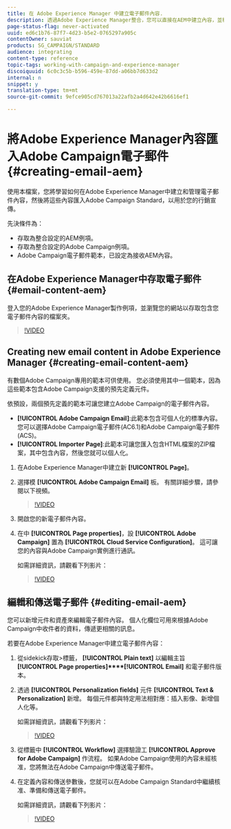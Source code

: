 ```yaml
---
title: 在 Adobe Experience Manager 中建立電子郵件內容.
description: 透過Adobe Experience Manager整合，您可以直接在AEM中建立內容，並稍後在Adobe Campaign中使用。
page-status-flag: never-activated
uuid: ed6c1b76-87f7-4d23-b5e2-0765297a905c
contentOwner: sauviat
products: SG_CAMPAIGN/STANDARD
audience: integrating
content-type: reference
topic-tags: working-with-campaign-and-experience-manager
discoiquuid: 6c0c3c5b-b596-459e-87dd-a06bb7d633d2
internal: n
snippet: y
translation-type: tm+mt
source-git-commit: 9efce905cd767013a22afb2a4d642e42b6616ef1

---
```



# 將Adobe Experience Manager內容匯入Adobe Campaign電子郵件 {#creating-email-aem}

使用本檔案，您將學習如何在Adobe Experience Manager中建立和管理電子郵件內容，然後將這些內容匯入Adobe Campaign Standard，以用於您的行銷宣傳。

先決條件為：

* 存取為整合設定的AEM例項。
* 存取為整合設定的Adobe Campaign例項。
* Adobe Campaign電子郵件範本，已設定為接收AEM內容。

## 在Adobe Experience Manager中存取電子郵件 {#email-content-aem}

登入您的Adobe Experience Manager製作例項，並瀏覽您的網站以存取包含您電子郵件內容的檔案夾。

>[!VIDEO](https://video.tv.adobe.com/v/29996)

## Creating new email content in Adobe Experience Manager {#creating-email-content-aem}

有數個Adobe Campaign專用的範本可供使用。 您必須使用其中一個範本，因為這些範本包含Adobe Campaign支援的預先定義元件。

依預設，兩個預先定義的範本可讓您建立Adobe Campaign的電子郵件內容。

* **[!UICONTROL Adobe Campaign Email]**:此範本包含可個人化的標準內容。 您可以選擇Adobe Campaign電子郵件(AC6.1)和Adobe Campaign電子郵件(ACS)。
* **[!UICONTROL Importer Page]**:此範本可讓您匯入包含HTML檔案的ZIP檔案，其中包含內容，然後您就可以個人化。

1. 在Adobe Experience Manager中建立新 **[!UICONTROL Page]**。

1. 選擇模 **[!UICONTROL Adobe Campaign Email]** 板。 有關詳細步驟，請參閱以下視頻。
   >[!VIDEO](https://video.tv.adobe.com/v/29997)

1. 開啟您的新電子郵件內容。

1. 在中 **[!UICONTROL Page properties]**，設 **[!UICONTROL Adobe Campaign]** 置為 **[!UICONTROL Cloud Service Configuration]**。 這可讓您的內容與Adobe Campaign實例進行通訊。

   如需詳細資訊，請觀看下列影片：

   >[!VIDEO](https://video.tv.adobe.com/v/29999)

## 編輯和傳送電子郵件 {#editing-email-aem}

您可以新增元件和資產來編輯電子郵件內容。 個人化欄位可用來根據Adobe Campaign中收件者的資料，傳遞更相關的訊息。

若要在Adobe Experience Manager中建立電子郵件內容：

1. 從sidekick存取>標籤， **[!UICONTROL Plain text]** 以編輯主旨 **[!UICONTROL Page properties]****[!UICONTROL Email]** 和電子郵件版本。

1. 透過 **[!UICONTROL Personalization fields]** 元件 **[!UICONTROL Text & Personalization]** 新增。 每個元件都與特定用法相對應：插入影像、新增個人化等。

   如需詳細資訊，請觀看下列影片：
   >[!VIDEO](https://video.tv.adobe.com/v/29998)

1. 從標籤中 **[!UICONTROL Workflow]** 選擇驗證工 **[!UICONTROL Approve for Adobe Campaign]** 作流程。 如果Adobe Campaign使用的內容未經核准，您將無法在Adobe Campaign中傳送電子郵件。

1. 在定義內容和傳送參數後，您就可以在Adobe Campaign Standard中繼續核准、準備和傳送電子郵件。

   如需詳細資訊，請觀看下列影片：

   >[!VIDEO](https://video.tv.adobe.com/v/23721)
